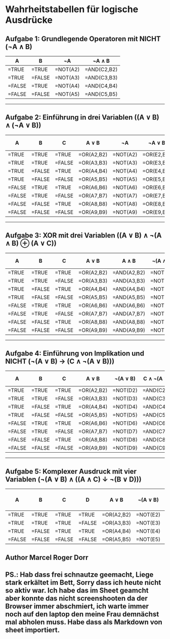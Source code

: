
# Wahrheitstabellen für logische Ausdrücke

## Aufgabe 1: Grundlegende Operatoren mit NICHT (¬A ∧ B)

| A   | B   | ¬A  | ¬A ∧ B |
|-----|-----|-----|--------|
| =TRUE | =TRUE | =NOT(A2) | =AND(C2,B2) |
| =TRUE | =FALSE| =NOT(A3) | =AND(C3,B3) |
| =FALSE| =TRUE | =NOT(A4) | =AND(C4,B4) |
| =FALSE| =FALSE| =NOT(A5) | =AND(C5,B5) |

---

## Aufgabe 2: Einführung in drei Variablen ((A ∨ B) ∧ (¬A ∨ B))

| A   | B   | C   | A ∨ B | ¬A  | ¬A ∨ B | (A ∨ B) ∧ (¬A ∨ B) |
|-----|-----|-----|-------|-----|--------|--------------------|
| =TRUE | =TRUE | =TRUE  | =OR(A2,B2) | =NOT(A2) | =OR(E2,B2) | =AND(D2,F2) |
| =TRUE | =TRUE | =FALSE | =OR(A3,B3) | =NOT(A3) | =OR(E3,B3) | =AND(D3,F3) |
| =TRUE | =FALSE| =TRUE  | =OR(A4,B4) | =NOT(A4) | =OR(E4,B4) | =AND(D4,F4) |
| =TRUE | =FALSE| =FALSE | =OR(A5,B5) | =NOT(A5) | =OR(E5,B5) | =AND(D5,F5) |
| =FALSE| =TRUE | =TRUE  | =OR(A6,B6) | =NOT(A6) | =OR(E6,B6) | =AND(D6,F6) |
| =FALSE| =TRUE | =FALSE | =OR(A7,B7) | =NOT(A7) | =OR(E7,B7) | =AND(D7,F7) |
| =FALSE| =FALSE| =TRUE  | =OR(A8,B8) | =NOT(A8) | =OR(E8,B8) | =AND(D8,F8) |
| =FALSE| =FALSE| =FALSE | =OR(A9,B9) | =NOT(A9) | =OR(E9,B9) | =AND(D9,F9) |

---

## Aufgabe 3: XOR mit drei Variablen ((A ∨ B) ∧ ¬(A ∧ B) ⊕ (A ∨ C))

| A   | B   | C   | A ∨ B | A ∧ B | ¬(A ∧ B) | (A ∨ B) ∧ ¬(A ∧ B) | A ∨ C | ⊕ |
|-----|-----|-----|-------|-------|----------|---------------------|-------|---|
| =TRUE | =TRUE | =TRUE  | =OR(A2,B2) | =AND(A2,B2) | =NOT(E2) | =AND(D2,F2) | =OR(A2,C2) | =XOR(G2,H2) |
| =TRUE | =TRUE | =FALSE | =OR(A3,B3) | =AND(A3,B3) | =NOT(E3) | =AND(D3,F3) | =OR(A3,C3) | =XOR(G3,H3) |
| =TRUE | =FALSE| =TRUE  | =OR(A4,B4) | =AND(A4,B4) | =NOT(E4) | =AND(D4,F4) | =OR(A4,C4) | =XOR(G4,H4) |
| =TRUE | =FALSE| =FALSE | =OR(A5,B5) | =AND(A5,B5) | =NOT(E5) | =AND(D5,F5) | =OR(A5,C5) | =XOR(G5,H5) |
| =FALSE| =TRUE | =TRUE  | =OR(A6,B6) | =AND(A6,B6) | =NOT(E6) | =AND(D6,F6) | =OR(A6,C6) | =XOR(G6,H6) |
| =FALSE| =TRUE | =FALSE | =OR(A7,B7) | =AND(A7,B7) | =NOT(E7) | =AND(D7,F7) | =OR(A7,C7) | =XOR(G7,H7) |
| =FALSE| =FALSE| =TRUE  | =OR(A8,B8) | =AND(A8,B8) | =NOT(E8) | =AND(D8,F8) | =OR(A8,C8) | =XOR(G8,H8) |
| =FALSE| =FALSE| =FALSE | =OR(A9,B9) | =AND(A9,B9) | =NOT(E9) | =AND(D9,F9) | =OR(A9,C9) | =XOR(G9,H9) |

---

## Aufgabe 4: Einführung von Implikation und NICHT (¬(A ∨ B) → (C ∧ ¬(A ∨ B)))

| A   | B   | C   | A ∨ B | ¬(A ∨ B) | C ∧ ¬(A ∨ B) | ¬(A ∨ B) → (C ∧ ¬(A ∨ B)) |
|-----|-----|-----|-------|----------|--------------|----------------------------|
| =TRUE | =TRUE | =TRUE  | =OR(A2,B2) | =NOT(D2) | =AND(C2,E2) | =IF(E2,F2,TRUE) |
| =TRUE | =TRUE | =FALSE | =OR(A3,B3) | =NOT(D3) | =AND(C3,E3) | =IF(E3,F3,TRUE) |
| =TRUE | =FALSE| =TRUE  | =OR(A4,B4) | =NOT(D4) | =AND(C4,E4) | =IF(E4,F4,TRUE) |
| =TRUE | =FALSE| =FALSE | =OR(A5,B5) | =NOT(D5) | =AND(C5,E5) | =IF(E5,F5,TRUE) |
| =FALSE| =TRUE | =TRUE  | =OR(A6,B6) | =NOT(D6) | =AND(C6,E6) | =IF(E6,F6,TRUE) |
| =FALSE| =TRUE | =FALSE | =OR(A7,B7) | =NOT(D7) | =AND(C7,E7) | =IF(E7,F7,TRUE) |
| =FALSE| =FALSE| =TRUE  | =OR(A8,B8) | =NOT(D8) | =AND(C8,E8) | =IF(E8,F8,TRUE) |
| =FALSE| =FALSE| =FALSE | =OR(A9,B9) | =NOT(D9) | =AND(C9,E9) | =IF(E9,F9,TRUE) |

---

## Aufgabe 5: Komplexer Ausdruck mit vier Variablen (¬(A ∨ B) ∧ ((A ∧ C) ↓ ¬(B ∨ D)))

| A   | B   | C   | D   | A ∨ B | ¬(A ∨ B) | A ∧ C | B ∨ D | ¬(B ∨ D) | (A ∧ C) ↓ ¬(B ∨ D) | ¬(A ∨ B) ∧ ((A ∧ C) ↓ ¬(B ∨ D)) |
|-----|-----|-----|-----|-------|----------|-------|-------|----------|--------------------|---------------------------------|
| =TRUE | =TRUE | =TRUE  | =TRUE  | =OR(A2,B2) | =NOT(E2) | =AND(A2,C2) | =OR(B2,D2) | =NOT(G2) | =NOR(F2,H2) | =AND(F2,I2) |
| =TRUE | =TRUE | =TRUE  | =FALSE | =OR(A3,B3) | =NOT(E3) | =AND(A3,C3) | =OR(B3,D3) | =NOT(G3) | =NOR(F3,H3) | =AND(F3,I3) |
| =TRUE | =FALSE| =TRUE  | =TRUE  | =OR(A4,B4) | =NOT(E4) | =AND(A4,C4) | =OR(B4,D4) | =NOT(G4) | =NOR(F4,H4) | =AND(F4,I4) |
| =FALSE| =FALSE| =FALSE | =FALSE | =OR(A5,B5) | =NOT(E5) | =AND(A5,C5) | =OR(B5,D5) | =NOT(G5) | =NOR(F5,H5) | =AND(F5,I5) |



## Author Marcel Roger Dorr

## PS.: Hab dass frei schnautze geemacht, Liege stark erkältet im Bett, Sorry dass ich heute nicht so aktiv war. Ich habe das im Sheet geamcht aber konnte das nicht screenshooten da der Browser immer abschmiert, ich warte immer noch auf den laptop den meine Frau demnächst mal abholen muss. Habe dass als Markdown von sheet importiert.